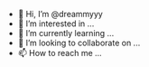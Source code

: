 - 👋 Hi, I’m @dreammyyy
- 👀 I’m interested in ...
- 🌱 I’m currently learning ...
- 💞️ I’m looking to collaborate on ...
- 📫 How to reach me ...

<!---
dreammyyy/dreammyyy is a ✨ special ✨ repository because its `README.md` (this file) appears on your GitHub profile.
You can click the Preview link to take a look at your changes.
--->
